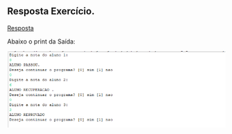 ## Resposta Exercício.

[Resposta](https://github.com/ThiagSampaio/tarefas-ebac-Thiago-Sampaio/blob/main/mod10/src/application/Program.java)

Abaixo o print da Saída:

<img src="prints/1.png">
